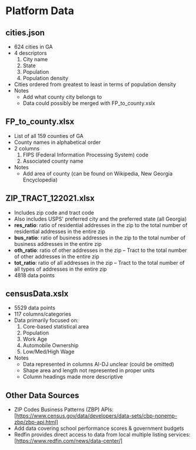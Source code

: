 # Platform Data

## cities.json
* 624 cities in GA
* 4 descriptors
    1. City name
    2. State
    3. Population
    4. Population density
* Cities ordered from greatest to least in terms of population density
* Notes
    * Add what county city belongs to
    * Data could possibly be merged with FP_to_county.xslx

## FP_to_county.xlsx
* List of all 159 counties of GA
* County names in alphabetical order
* 2 columns
    1. FIPS (Federal Information Processing System) code
    2. Associated county name
* Notes
    * Add area of county (can be found on Wikipedia, New Georgia Encyclopedia)

## ZIP_TRACT_122021.xlsx
* Includes zip code and tract code
* Also includes USPS' preferred city and the preferred state (all Georgia)
* **res_ratio**: ratio of residential addresses in the zip to the total number of residential addresses in the entire zip
* **bus_ratio**: ratio of business addresses in the zip to the total number of business addresses in the entire zip
* **oth_ratio**: ratio of other addresses in the zip – Tract to the total number of other addresses in the entire zip
* **tot_ratio**: ratio of all addresses in the zip – Tract to the total number of all types of addresses in the entire zip
* 4818 data points


## censusData.xslx
* 5529 data points
* 117 columns/categories
* Data primarily focused on:
    1. Core-based statistical area
    2. Population
    3. Work Age
    4. Automobile Ownership
    5. Low/Med/High Wage
* Notes
    * Data represented in columns AI-DJ unclear (could be omitted)
    * Shape area and length not represented in proper units
    * Column headings made more descriptive

## Other Data Sources
* ZIP Codes Business Patterns (ZBP) APIs: [https://www.census.gov/data/developers/data-sets/cbp-nonemp-zbp/zbp-api.html]
* Add data covering school performance scores & government budgets
* Redfin provides direct access to data from local multiple listing services: [https://www.redfin.com/news/data-center/]